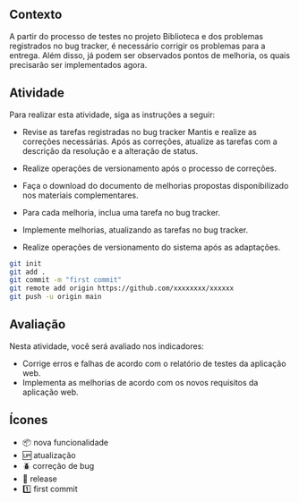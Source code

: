 ## Contexto 
A partir do processo de testes no projeto Biblioteca e dos problemas registrados no bug tracker, é necessário corrigir os problemas para a entrega. Além disso, já podem ser observados pontos de melhoria, os quais precisarão ser implementados agora.

## Atividade

Para realizar esta atividade, siga as instruções a seguir:

- Revise as tarefas registradas no bug tracker Mantis e realize as correções necessárias. Após as correções, atualize as tarefas com a descrição da resolução e a alteração de status.

- Realize operações de versionamento após o processo de correções.

- Faça o download do documento de melhorias propostas disponibilizado nos materiais complementares.

- Para cada melhoria, inclua uma tarefa no bug tracker.

- Implemente melhorias, atualizando as tarefas no bug tracker.

- Realize operações de versionamento do sistema após as adaptações.
```bash
git init
git add .
git commit -m "first commit"
git remote add origin https://github.com/xxxxxxxx/xxxxxx
git push -u origin main
```

## Avaliação 

Nesta atividade, você será avaliado nos indicadores:
- Corrige erros e falhas de acordo com o relatório de testes da aplicação web.
- Implementa as melhorias de acordo com os novos requisitos da aplicação web.

 ## Ícones

- :package: nova funcionalidade
- :up: atualização
- :beetle: correção de bug
- :checkered_flag: release
- 1️⃣ first commit
